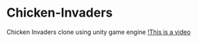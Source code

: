 # Chicken-Invaders
Chicken Invaders clone using unity game engine
[!This is a video](https://github.com/Mohameddnabil/Chicken-Invaders/blob/main/Project%20Video.mp4)
